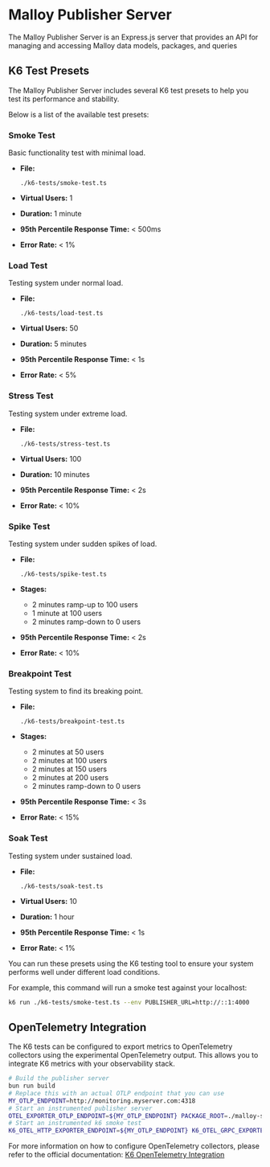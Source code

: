 # Malloy Publisher Server

The Malloy Publisher Server is an Express.js server that provides an API for managing and accessing Malloy data models, packages, and queries

## K6 Test Presets

The Malloy Publisher Server includes several K6 test presets to help you test its performance and stability.

Below is a list of the available test presets:

### Smoke Test
Basic functionality test with minimal load.
- **File:**
    
    `./k6-tests/smoke-test.ts`
- **Virtual Users:** 1
- **Duration:** 1 minute
- **95th Percentile Response Time:** < 500ms
- **Error Rate:** < 1%

### Load Test
Testing system under normal load.
- **File:**
    
    `./k6-tests/load-test.ts`
- **Virtual Users:** 50
- **Duration:** 5 minutes
- **95th Percentile Response Time:** < 1s
- **Error Rate:** < 5%

### Stress Test
Testing system under extreme load.
- **File:**

    `./k6-tests/stress-test.ts`
- **Virtual Users:** 100
- **Duration:** 10 minutes
- **95th Percentile Response Time:** < 2s
- **Error Rate:** < 10%

### Spike Test
Testing system under sudden spikes of load.
- **File:**
    
    `./k6-tests/spike-test.ts`
- **Stages:**
  - 2 minutes ramp-up to 100 users
  - 1 minute at 100 users
  - 2 minutes ramp-down to 0 users
- **95th Percentile Response Time:** < 2s
- **Error Rate:** < 10%

### Breakpoint Test
Testing system to find its breaking point.
- **File:**
    
    `./k6-tests/breakpoint-test.ts`
- **Stages:**
  - 2 minutes at 50 users
  - 2 minutes at 100 users
  - 2 minutes at 150 users
  - 2 minutes at 200 users
  - 2 minutes ramp-down to 0 users
- **95th Percentile Response Time:** < 3s
- **Error Rate:** < 15%

### Soak Test
Testing system under sustained load.
- **File:**
    
    `./k6-tests/soak-test.ts`
- **Virtual Users:** 10
- **Duration:** 1 hour
- **95th Percentile Response Time:** < 1s
- **Error Rate:** < 1%

You can run these presets using the K6 testing tool to ensure your system performs well under different load conditions.

For example, this command will run a smoke test against your localhost:
```sh
k6 run ./k6-tests/smoke-test.ts --env PUBLISHER_URL=http://::1:4000
```

## OpenTelemetry Integration

The K6 tests can be configured to export metrics to OpenTelemetry collectors using the experimental OpenTelemetry output. This allows you to integrate K6 metrics with your observability stack.

```sh
# Build the publisher server
bun run build
# Replace this with an actual OTLP endpoint that you can use
MY_OTLP_ENDPOINT=http://monitoring.myserver.com:4318
# Start an instrumented publisher server
OTEL_EXPORTER_OTLP_ENDPOINT=${MY_OTLP_ENDPOINT} PACKAGE_ROOT=./malloy-samples bun start:instrumented
# Start an instrumented k6 smoke test
K6_OTEL_HTTP_EXPORTER_ENDPOINT=${MY_OTLP_ENDPOINT} K6_OTEL_GRPC_EXPORTER_INSECURE=true K6_OTEL_METRIC_PREFIX=k6_ k6 run ./k6-tests/smoke-test.ts --env PUBLISHER_URL=http://::1:4000
```

For more information on how to configure OpenTelemetry collectors, please refer to the official documentation: [K6 OpenTelemetry Integration](https://grafana.com/docs/k6/latest/results-output/real-time/opentelemetry/)
